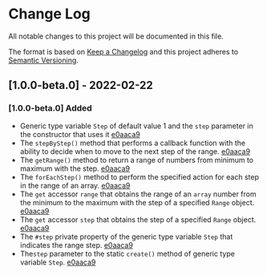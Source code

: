 
# Change Log

All notable changes to this project will be documented in this file.

The format is based on [Keep a Changelog](http://keepachangelog.com/)
and this project adheres to [Semantic Versioning](http://semver.org/).

## [1.0.0-beta.0] - 2022-02-22

### [1.0.0-beta.0] Added

- Generic type variable `Step` of default value 1 and the `step` parameter in the constructor that uses it [e0aaca9]
- The `stepByStep()` method that performs a callback function with the ability to decide when to move to the next step of the range. [e0aaca9]
- The `getRange()` method to return a range of numbers from minimum to maximum with the step. [e0aaca9]
- The `forEachStep()` method to perform the specified action for each step in the range of an array. [e0aaca9]
- The `get` accessor `range` that obtains the range of an `array` number from the minimum to the maximum with the step of a specified `Range` object. [e0aaca9]
- The `get` accessor `step` that obtains the step of a specified `Range` object. [e0aaca9]
- The `#step` private property of the generic type variable `Step` that indicates the range step. [e0aaca9]
- The`step` parameter to the static `create()` method of generic type variable `Step`. [e0aaca9]

[e0aaca9]: https://github.com/angular-package/range/commit/e0aaca9b5bc146e06278752979d825f4832c0502
